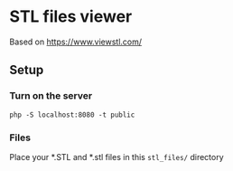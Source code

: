 # STL files viewer

Based on https://www.viewstl.com/

## Setup

### Turn on the server
```
php -S localhost:8080 -t public
```

### Files
Place your *.STL and *.stl files in this `stl_files/` directory